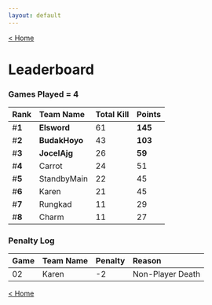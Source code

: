 ```yaml
---
layout: default
---
```


[< Home](https://kanziebub.github.io/SurvivalProtocol/)


# **Leaderboard**

### Games Played = 4

|  Rank  | Team Name             | Total Kill | **Points** |
|:-------|:----------------------|:-----------|:-----------|
| #**1** | **Elsword** | 61 | **145** | 
| #**2** | **BudakHoyo** | 43 | **103** | 
| #**3** | **JocelAjg** | 26 | **59** | 
| #**4** | Carrot | 24 | 51 | 
| #**5** | StandbyMain | 22 | 45 | 
| #**6** | Karen | 21 | 45 | 
| #**7** | Rungkad | 11 | 29 | 
| #**8** | Charm | 11 | 27 | 

### Penalty Log

|  Game  | Team Name | Penalty | Reason                |
|:-------|:----------|:--------|:----------------------|
| 02 | Karen | -2 | Non-Player Death | 
 
 

[< Home](https://kanziebub.github.io/SurvivalProtocol/)
    